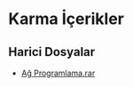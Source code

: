 # Karma İçerikler


<!--HariciDosyalar-->

## Harici Dosyalar

- [Ağ Programlama.rar](./A%C4%9F%20Programlama.rar)


<!--HariciDosyalar-->

